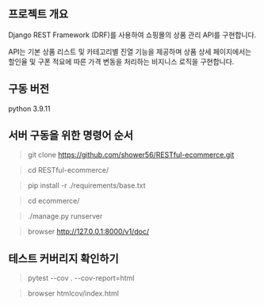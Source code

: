 ## 프로젝트 개요
Django REST Framework (DRF)를 사용하여 쇼핑몰의 상품 관리 API를 구현합니다. 

API는 기본 상품 리스트 및 카테고리별 진열 기능을 제공하며 상품 상세 페이지에서는 할인율 및 구폰 적요에 따른 가격 변동을 처리하는 비지니스 로직을 구현합니다.

## 구동 버전
python 3.9.11

## 서버 구동을 위한 명령어 순서

> git clone https://github.com/shower56/RESTful-ecommerce.git

> cd RESTful-ecommerce/

> pip install -r ./requirements/base.txt

> cd ecommerce/

> ./manage.py runserver

> browser <http://127.0.0.1:8000/v1/doc/>


## 테스트 커버리지 확인하기

> pytest --cov . --cov-report=html
 
> browser htmlcov/index.html  